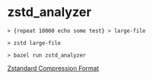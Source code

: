 # zstd_analyzer


```shell
> {repeat 10000 echo some test} > large-file

> zstd large-file

> bazel run zstd_analyzer
```



[Zstandard Compression Format](https://github.com/facebook/zstd/blob/dev/doc/zstd_compression_format.md)
